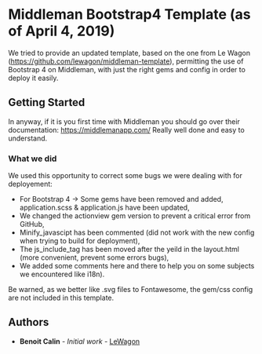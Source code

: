 # Middleman Bootstrap4 Template (as of April 4, 2019)

We tried to provide an updated template, based on the one from Le Wagon (https://github.com/lewagon/middleman-template), permitting the use of Bootstrap 4 on Middleman, with just the right gems and config in order to deploy it easily.

## Getting Started

In anyway, if it is you first time with Middleman you should go over their documentation: 
https://middlemanapp.com/
Really well done and easy to understand.

### What we did

We used this opportunity to correct some bugs we were dealing with for deployement:

* For Bootstrap 4 -> Some gems have been removed and added, application.scss & application.js have been updated,
* We changed the actionview gem version to prevent a critical error from GitHub,
* Minify_javascipt has been commented (did not work with the new config when trying to build for deployment),
* The js_include_tag has been moved after the yeild in the layout.html (more convenient, prevent some errors bugs),
* We added some comments here and there to help you on some subjects we encountered like i18n).

Be warned, as we better like .svg files to Fontawesome, the gem/css config are not included in this template.

## Authors

* **Benoit Calin** - *Initial work* - [LeWagon](https://github.com/lewagon/middleman-template)
